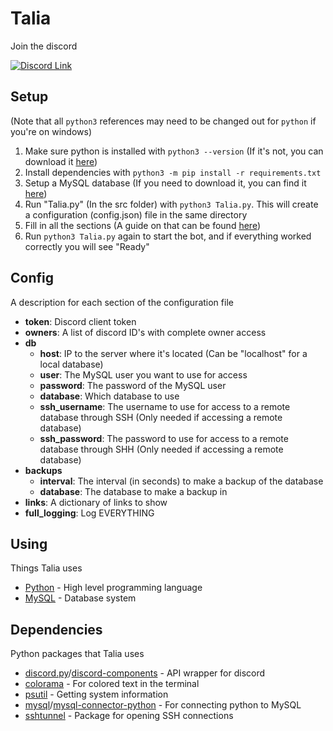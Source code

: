 # Talia
Join the discord

[![Discord Link](https://raw.githubusercontent.com/Talia-Team/Talia-Assets/main/icons/discord%20link.png)](https://discord.gg/7FqgBCVfvY)

## Setup
(Note that all `python3` references may need to be changed out for `python` if you're on windows)

1. Make sure python is installed with `python3 --version` (If it's not, you can download it [here](https://www.python.org/downloads/))
2. Install dependencies with `python3 -m pip install -r requirements.txt`
3. Setup a MySQL database (If you need to download it, you can find it [here](https://www.mysql.com/downloads/))
4. Run "Talia.py" (In the src folder) with `python3 Talia.py`. This will create a configuration (config.json) file in the same directory
5. Fill in all the sections (A guide on that can be found [here](#config))
6. Run `python3 Talia.py` again to start the bot, and if everything worked correctly you will see "Ready"

## Config
A description for each section of the configuration file

- **token**: Discord client token
- **owners**: A list of discord ID's with complete owner access
- **db**
  - **host**: IP to the server where it's located (Can be "localhost" for a local database)
  - **user**: The MySQL user you want to use for access
  - **password**: The password of the MySQL user
  - **database**: Which database to use
  - **ssh_username**: The username to use for access to a remote database through SSH (Only needed if accessing a remote database)
  - **ssh_password**: The password to use for access to a remote database through SHH (Only needed if accessing a remote database)
- **backups**
  - **interval**: The interval (in seconds) to make a backup of the database
  - **database**: The database to make a backup in
- **links**: A dictionary of links to show
- **full_logging**: Log EVERYTHING

## Using
Things Talia uses

- [Python](https://www.python.org/) - High level programming language
- [MySQL](https://www.mysql.com/) - Database system

## Dependencies
Python packages that Talia uses

- [discord.py](https://pypi.org/project/discord.py/)/[discord-components](https://pypi.org/project/discord-components/) - API wrapper for discord
- [colorama](https://pypi.org/project/colorama/) - For colored text in the terminal
- [psutil](https://pypi.org/project/psutil/) - Getting system information
- [mysql](https://pypi.org/project/mysql/)/[mysql-connector-python](https://pypi.org/project/mysql-connector-python/) - For connecting python to MySQL
- [sshtunnel](https://pypi.org/project/sshtunnel/) - Package for opening SSH connections
